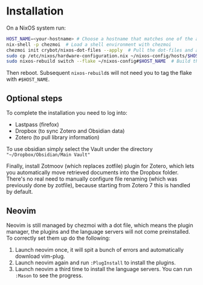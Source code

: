 # Installation
On a NixOS system run:
```bash
HOST_NAME=<your-hostname> # Choose a hostname that matches one of the available configurations
nix-shell -p chezmoi  # Load a shell environment with chezmoi
chezmoi init crybot/nixos-dot-files --apply  # Pull the dot-files and apply them: this will also create a nix-config/ directory in your home
sudo cp /etc/nixos/hardware-configuration.nix ~/nixos-config/hosts/$HOST_NAME/  # Copy your actual hardware configuration
sudo nixos-rebuild switch --flake ~/nixos-config#$HOST_NAME  # Build the system
```
Then reboot. Subsequent `nixos-rebuild`s will not need you to tag the flake with `#$HOST_NAME`.

## Optional steps
To complete the installation you need to log into:
- Lastpass (firefox)
- Dropbox (to sync Zotero and Obsidian data)
- Zotero (to pull library information)

To use obsidian simply select the Vault under the directory `"~/Dropbox/Obsidian/Main Vault"`

Finally, install Zotmoov (which replaces zotfile) plugin for Zotero, which lets you automatically move retrieved documents into the Dropbox folder.
There's no real need to manually configure file renaming (which was previously done by zotfile), because starting from Zotero 7 this is handled by default.

## Neovim
Neovim is still managed by chezmoi with a dot file, which means the plugin manager, the plugins and the language servers
will not come preinstalled. To correctly set them up do the following:

1. Launch neovim once, it will spit a bunch of errors and automatically download vim-plug.
2. Launch neovim again and run `:PlugInstall` to install the plugins.
3. Launch neovim a third time to install the language servers. You can run `:Mason` to see the progress.

